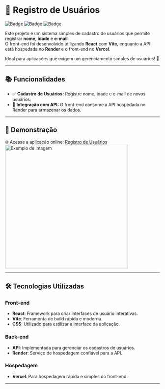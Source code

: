 # 🌟 Registro de Usuários

![Badge](https://img.shields.io/badge/React-v18.0.0-blue) 
![Badge](https://img.shields.io/badge/Vite-v4.0.0-yellow) 
![Badge](https://img.shields.io/badge/Hosted_on-Vercel-green)

Este projeto é um sistema simples de cadastro de usuários que permite registrar **nome**, **idade** e **e-mail**.  
O front-end foi desenvolvido utilizando **React** com **Vite**, enquanto a API está hospedada no **Render** e o front-end no **Vercel**.  

Ideal para aplicações que exigem um gerenciamento simples de usuários! 🚀

---

## 📚 Funcionalidades

- ✅ **Cadastro de Usuários:** Registre nome, idade e e-mail de novos usuários.
- 🔄 **Integração com API:** O front-end consome a API hospedada no Render para armazenar os dados.

---

## 🚀 Demonstração

🌐 Acesse a aplicação online: [Registro de Usuários](https://registro-usuarios-p420i6z56-guilherme-poppi-limas-projects.vercel.app/)  
<img src="https://github.com/user-attachments/assets/ae2ca02c-f159-40ae-9d85-1dfe49f08537" alt="Exemplo de imagem" width="400" heigth="400"/>


---

## 🛠 Tecnologias Utilizadas

### Front-end
- **React**: Framework para criar interfaces de usuário interativas.
- **Vite**: Ferramenta de build rápida e moderna.
- **CSS**: Utilizado para estilizar a interface da aplicação.

### Back-end
- **API**: Implementada para gerenciar os cadastros de usuários.
- **Render**: Serviço de hospedagem confiável para a API.

### Hospedagem
- **Vercel**: Para hospedagem rápida e simples do front-end.

---


